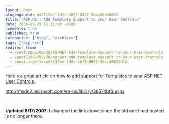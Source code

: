 ```yaml
---
layout: post
blogengineid: ed2f12ec-fd2c-40f5-8887-5dacd8b58d1d
title: "ASP.NET: Add Template Support to your User Controls"
date: 2006-09-28 11:12:00 -0500
comments: true
published: true
categories: ["blog", "archives"]
tags: ["asp.net"]
redirect_from: 
  - /post/2006/09/28/ASPNET-Add-Template-Support-to-your-User-Controls
  - /post/2006/09/28/aspnet-add-template-support-to-your-user-controls
  - /post.aspx?id=ed2f12ec-fd2c-40f5-8887-5dacd8b58d1d
---
```

<!-- more -->
<p>Here's a great article on how to <a href="http://msdn2.microsoft.com/en-us/library/36574bf6.aspx">add support for Templates&nbsp;to your&nbsp;ASP.NET User Controls</a>.</p>
<p><a href="http://msdn2.microsoft.com/en-us/library/36574bf6.aspx">http://msdn2.microsoft.com/en-us/library/36574bf6.aspx</a></p>
<p><strong></strong>&nbsp;</p>
<p><strong>Updated 8/17/2007: </strong>I changed the link above since the old one I had posted is no longer there.</p>
<p>&nbsp;</p>
